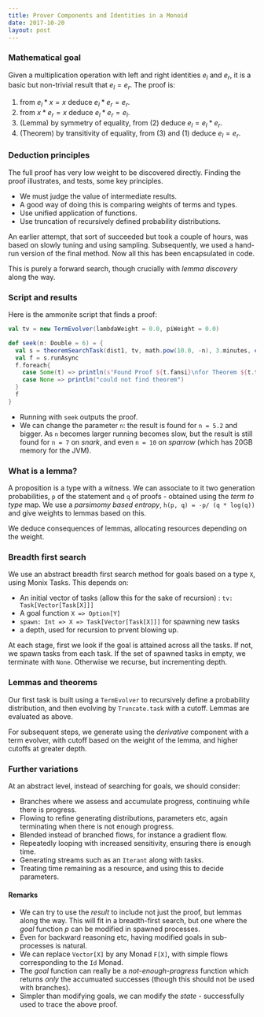 ```yaml
---
title: Prover Components and Identities in a Monoid
date: 2017-10-20
layout: post
---
```


### Mathematical goal

Given a multiplication operation with left and right identities $e_l$ and $e_r$, it is a basic but non-trivial result that $e_l = e_r$. The proof is:

1. from $e_l * x = x$ deduce $e_l * e_r = e_r$.
2. from $x * e_r = x$ deduce $e_l * e_r = e_l$.
3. (Lemma) by symmetry of equality, from (2) deduce $e_l = e_l * e_r$.
4. (Theorem) by transitivity of equality, from (3) and (1) deduce $e_l = e_r$.

### Deduction principles

The full proof has very low weight to be discovered directly. Finding the proof illustrates, and tests, some key principles.

* We must judge the value of intermediate results.
* A good way of doing this is comparing weights of terms and types.
* Use unified application of functions.
* Use truncation of recursively defined probability distributions.

An earlier attempt, that sort of succeeded but took a couple of hours, was based on slowly tuning and using sampling. Subsequently, we used a hand-run version of the final method. Now all this has been encapsulated in code.

This is purely a forward search, though crucially with _lemma discovery_ along the way.

### Script and results

Here is the ammonite script that finds a proof:

```scala
val tv = new TermEvolver(lambdaWeight = 0.0, piWeight = 0.0)

def seek(n: Double = 6) = {
  val s = theoremSearchTask(dist1, tv, math.pow(10.0, -n), 3.minutes, eqM(l)(r), decay = 10)
  val f = s.runAsync
  f.foreach{
    case Some(t) => println(s"Found Proof ${t.fansi}\nfor Theorem ${t.typ.fansi}")
    case None => println("could not find theorem")
  }
  f
}
```

* Running with `seek` outputs the proof.
* We can change the parameter `n`: the result is found for `n = 5.2` and bigger. As `n` becomes larger running becomes slow, but the result is still found for `n = 7` on _snark_, and even `n = 10` on _sparrow_ (which has 20GB memory for the JVM).

### What is a lemma?

A proposition is a type with a witness. We can associate to it two generation probabilities, `p` of the statement and `q` of proofs - obtained using the _term to type_ map. We use a _parsimomy based entropy_,
`h(p, q) = -p/ (q * log(q))` and give weights to lemmas based on this.

We deduce consequences of lemmas, allocating resources depending on the weight.

### Breadth first search

We use an abstract breadth first search method for goals based on a type `X`, using Monix Tasks. This depends on:

* An initial vector of tasks (allow this for the sake of recursion) : `tv: Task[Vector[Task[X]]]`
* A goal function `X => Option[Y]`
* `spawn: Int => X => Task[Vector[Task[X]]]` for spawning new tasks
* a depth, used for recursion to prvent blowing up.

At each stage, first we look if the goal is attained across all the tasks. If not, we spawn tasks from each task. If the set of spawned tasks in empty, we terminate with `None`. Otherwise we recurse, but incrementing depth.

### Lemmas and theorems

Our first task is built using a `TermEvolver` to recursively define a probability distribution, and then evolving by `Truncate.task` with a cutoff. Lemmas are evaluated as above.

For subsequent steps, we generate using the _derivative_ component with a term evolver, with cutoff based on the weight of the lemma, and higher cutoffs at greater depth.

### Further variations

At an abstract level, instead of searching for goals, we should consider:

* Branches where we assess and accumulate progress, continuing while there is progress.
* Flowing to refine generating distributions, parameters etc, again terminating when there is not enough progress.
* Blended instead of branched flows, for instance a gradient flow.
* Repeatedly looping with increased sensitivity, ensuring there is enough time.
* Generating streams such as an `Iterant` along with tasks.
* Treating time remaining as a resource, and using this to decide parameters.

#### Remarks

* We can try to use the _result_ to include not just the proof, but lemmas along the way. This will fit in a breadth-first search, but one where the _goal_ function _p_ can be modified in spawned processes.
* Even for backward reasoning etc, having modified goals in sub-processes is natural.
* We can replace `Vector[X]` by any Monad `F[X]`, with simple flows corresponding to the `Id` Monad.
* The _goal_ function can really be a _not-enough-progress_ function which returns _only_ the accumuated successes (though this should not be used with branches).
* Simpler than modifying goals, we can modify the _state_ - successfully used to trace the above proof.
